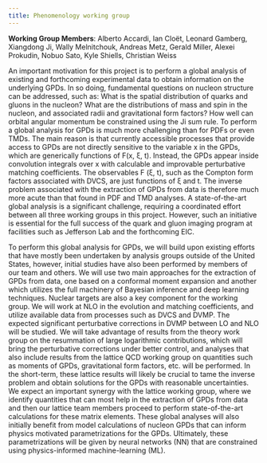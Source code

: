 ```yaml
---
title: Phenomenology working group
---
```


**Working Group Members**: Alberto Accardi, Ian Cloët, Leonard Gamberg, Xiangdong Ji, Wally Melnitchouk,
Andreas Metz, Gerald Miller, Alexei Prokudin, Nobuo Sato, Kyle Shiells, Christian Weiss

An important motivation for this project is to perform a global analysis of existing and forthcoming experimental
data to obtain information on the underlying GPDs. In so doing, fundamental questions on nucleon structure
can be addressed, such as: What is the spatial distribution of quarks and gluons in the nucleon? What are the
distributions of mass and spin in the nucleon, and associated radii and gravitational form factors? How well can
orbital angular momentum be constrained using the Ji sum rule. To perform a global analysis for GPDs is
much more challenging than for PDFs or even TMDs. The main reason is that currently accessible processes that
provide access to GPDs are not directly sensitive to the variable x in the GPDs, which are generically functions
of F(x, ξ, t). Instead, the GPDs appear inside convolution integrals over x with calculable and improvable
perturbative matching coefficients. The observables F (ξ, t), such as the Compton form factors associated with
DVCS, are just functions of ξ and t. The inverse problem associated with the extraction of GPDs from data is
therefore much more acute than that found in PDF and TMD analyses. A state-of-the-art global analysis is a
significant challenge, requiring a coordinated effort between all three working groups in this project. However,
such an initiative is essential for the full success of the quark and gluon imaging program at facilities such as
Jefferson Lab and the forthcoming EIC.

To perform this global analysis for GPDs, we will build upon existing efforts that have mostly been undertaken
by analysis groups outside of the United States, however, initial studies have also been
performed by members of our team and others. We will use two main approaches
for the extraction of GPDs from data, one based on a conformal moment expansion and another
which utilizes the full machinery of Bayesian inference and deep learning techniques. Nuclear
targets are also a key component for the working group. We will work at NLO in the evolution and matching
coefficients, and utilize available data from processes such as DVCS and DVMP. The expected significant
perturbative corrections in DVMP between LO and NLO will be studied. We will take advantage
of results from the theory work group on the resummation of large logarithmic contributions, which will bring
the perturbative corrections under better control, and analyses that also include results from the lattice QCD
working group on quantities such as moments of GPDs, gravitational form factors, etc. will be performed. In the
short-term, these lattice results will likely be crucial to tame the inverse problem and obtain solutions for the
GPDs with reasonable uncertainties. We expect an important synergy with the lattice working group, where we
identify quantities that can most help in the extraction of GPDs from data and then our lattice team members
proceed to perform state-of-the-art calculations for these matrix elements. These global analyses will also
initially benefit from model calculations of nucleon GPDs that can inform physics motivated parametrizations
for the GPDs. Ultimately, these parametrizations will be given by neural networks (NN) that are constrained
using physics-informed machine-learning (ML).

